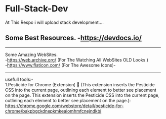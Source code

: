 # Full-Stack-Dev
At This Respo i will upload stack development....


Some Best Resources.
-https://devdocs.io/
-

<hr>

Some Amazing WebSites.<br>
-https://web.archive.org/ (For The Watching All WebSites OLD Looks.) <br>
-https://www.flaticon.com/ (For The Awesome Icons)-


<hr>

usefull tools:- <br>
1.Pesticide for Chrome (Extension) 🌟
(This extension inserts the Pesticide CSS into the current page, outlining each element to better see placement on the page.
This extension inserts the Pesticide CSS into the current page, outlining each element to better see placement on the page.):
https://chrome.google.com/webstore/detail/pesticide-for-chrome/bakpbgckdnepkmkeaiomhmfcnejndkbi
